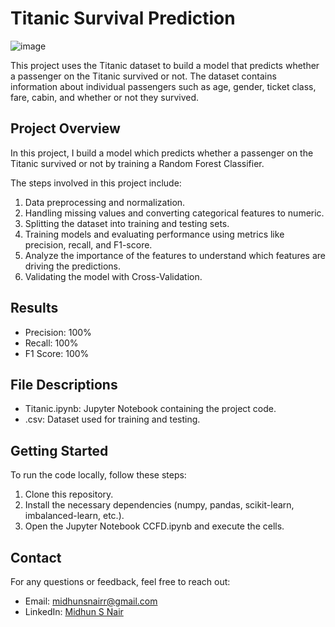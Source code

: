 # Titanic Survival Prediction
![image](https://github.com/Midhun-S-Nair/AspireNex/assets/167676461/e04d1807-da54-47cd-8f2c-24373f133675)


This project uses the Titanic dataset to build a model that predicts whether a passenger on the Titanic survived or not. The dataset contains information about individual passengers such as age, gender, ticket class, fare, cabin, and whether or not they survived.

## Project Overview

In this project, I build a model which predicts whether a passenger on the Titanic survived or not by training a Random Forest Classifier.

The steps involved in this project include:
1. Data preprocessing and normalization.
2. Handling missing values and converting categorical features to numeric.
3. Splitting the dataset into training and testing sets.
4. Training models and evaluating performance using metrics like precision, recall, and F1-score.
5. Analyze the importance of the features to understand which features are driving the predictions.
6. Validating the model with Cross-Validation.

## Results

- Precision: 100%
- Recall: 100%
- F1 Score: 100%

## File Descriptions

- Titanic.ipynb: Jupyter Notebook containing the project code.
- .csv: Dataset used for training and testing.

## Getting Started

To run the code locally, follow these steps:
1. Clone this repository.
2. Install the necessary dependencies (numpy, pandas, scikit-learn, imbalanced-learn, etc.).
3. Open the Jupyter Notebook CCFD.ipynb and execute the cells.

## Contact

For any questions or feedback, feel free to reach out:
- Email: midhunsnairr@gmail.com
- LinkedIn: [Midhun S Nair](https://linkedin.com/in/midhunsnair)
